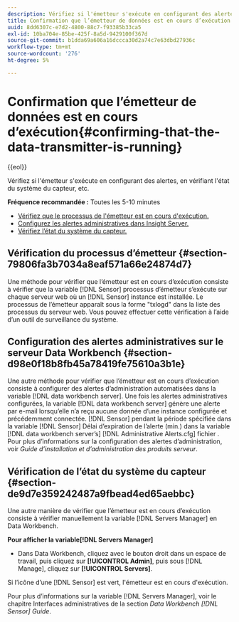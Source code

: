 ```yaml
---
description: Vérifiez si l'émetteur s'exécute en configurant des alertes, en vérifiant l'état du système du capteur, etc.
title: Confirmation que l’émetteur de données est en cours d’exécution
uuid: 8dd6307c-e7d2-4800-88c7-f93385b33ca5
exl-id: 10ba704e-85be-425f-8a5d-9429100f367d
source-git-commit: b1dda69a606a16dccca30d2a74c7e63dbd27936c
workflow-type: tm+mt
source-wordcount: '276'
ht-degree: 5%

---
```


# Confirmation que l’émetteur de données est en cours d’exécution{#confirming-that-the-data-transmitter-is-running}

{{eol}}

Vérifiez si l&#39;émetteur s&#39;exécute en configurant des alertes, en vérifiant l&#39;état du système du capteur, etc.

**Fréquence recommandée :** Toutes les 5-10 minutes

* [Vérifiez que le processus de l&#39;émetteur est en cours d&#39;exécution.](../../../home/c-snsr-ovrvw/admin-sensor/c-data-trmtr-rng.md#section-79806fa3b7034a8eaf571a66e24874d7)
* [Configurez les alertes administratives dans Insight Server.](../../../home/c-snsr-ovrvw/admin-sensor/c-data-trmtr-rng.md#section-d98e0f18b8fb45a78419fe75610a3b1e)
* [Vérifiez l’état du système du capteur.](../../../home/c-snsr-ovrvw/admin-sensor/c-data-trmtr-rng.md#section-de9d7e359242487a9fbead4ed65aebbc)

## Vérification du processus d’émetteur {#section-79806fa3b7034a8eaf571a66e24874d7}

Une méthode pour vérifier que l’émetteur est en cours d’exécution consiste à vérifier que la variable [!DNL Sensor] processus d’émetteur s’exécute sur chaque serveur web où un [!DNL Sensor] instance est installée. Le processus de l’émetteur apparaît sous la forme &quot;txlogd&quot; dans la liste des processus du serveur web. Vous pouvez effectuer cette vérification à l’aide d’un outil de surveillance du système.

## Configuration des alertes administratives sur le serveur Data Workbench {#section-d98e0f18b8fb45a78419fe75610a3b1e}

Une autre méthode pour vérifier que l’émetteur est en cours d’exécution consiste à configurer des alertes d’administration automatisées dans la variable [!DNL data workbench server]. Une fois les alertes administratives configurées, la variable [!DNL data workbench server] génère une alerte par e-mail lorsqu’elle n’a reçu aucune donnée d’une instance configurée et précédemment connectée. [!DNL Sensor] pendant la période spécifiée dans la variable [!DNL Sensor] Délai d’expiration de l’alerte (min.) dans la variable [!DNL data workbench server’s] [!DNL Administrative Alerts.cfg] fichier . Pour plus d’informations sur la configuration des alertes d’administration, voir *Guide d’installation et d’administration des produits serveur*.

## Vérification de l’état du système du capteur {#section-de9d7e359242487a9fbead4ed65aebbc}

Une autre manière de vérifier que l’émetteur est en cours d’exécution consiste à vérifier manuellement la variable [!DNL Servers Manager] en Data Workbench.

**Pour afficher la variable[!DNL Servers Manager]**

* Dans Data Workbench, cliquez avec le bouton droit dans un espace de travail, puis cliquez sur **[!UICONTROL Admin]**, puis sous [!DNL Manage], cliquez sur **[!UICONTROL Servers]**.

Si l’icône d’une [!DNL Sensor] est vert, l&#39;émetteur est en cours d&#39;exécution.

Pour plus d’informations sur la variable [!DNL Servers Manager], voir le chapitre Interfaces administratives de la section *Data Workbench [!DNL Sensor] Guide*.
